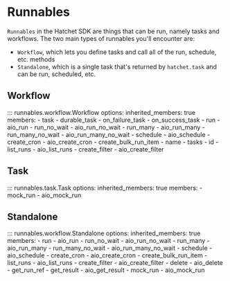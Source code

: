 # Runnables

`Runnables` in the Hatchet SDK are things that can be run, namely tasks and workflows. The two main types of runnables you'll encounter are:

* `Workflow`, which lets you define tasks and call all of the run, schedule, etc. methods
* `Standalone`, which is a single task that's returned by `hatchet.task` and can be run, scheduled, etc.

## Workflow

::: runnables.workflow.Workflow
    options:
      inherited_members: true
      members:
        - task
        - durable_task
        - on_failure_task
        - on_success_task
        - run
        - aio_run
        - run_no_wait
        - aio_run_no_wait
        - run_many
        - aio_run_many
        - run_many_no_wait
        - aio_run_many_no_wait
        - schedule
        - aio_schedule
        - create_cron
        - aio_create_cron
        - create_bulk_run_item
        - name
        - tasks
        - id
        - list_runs
        - aio_list_runs
        - create_filter
        - aio_create_filter

## Task

::: runnables.task.Task
    options:
      inherited_members: true
      members:
        - mock_run
        - aio_mock_run

## Standalone

::: runnables.workflow.Standalone
    options:
      inherited_members: true
      members:
        - run
        - aio_run
        - run_no_wait
        - aio_run_no_wait
        - run_many
        - aio_run_many
        - run_many_no_wait
        - aio_run_many_no_wait
        - schedule
        - aio_schedule
        - create_cron
        - aio_create_cron
        - create_bulk_run_item
        - list_runs
        - aio_list_runs
        - create_filter
        - aio_create_filter
        - delete
        - aio_delete
        - get_run_ref
        - get_result
        - aio_get_result
        - mock_run
        - aio_mock_run
